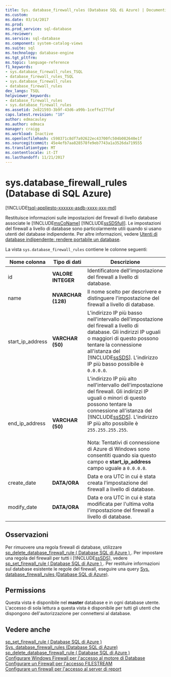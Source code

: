 ```yaml
---
title: Sys. database_firewall_rules (Database SQL di Azure) | Documenti Microsoft
ms.custom: 
ms.date: 03/14/2017
ms.prod: 
ms.prod_service: sql-database
ms.reviewer: 
ms.service: sql-database
ms.component: system-catalog-views
ms.suite: sql
ms.technology: database-engine
ms.tgt_pltfrm: 
ms.topic: language-reference
f1_keywords:
- sys.database_firewall_rules_TSQL
- database_firewall_rules_TSQL
- sys.database_firewall_rules
- database_firewall_rules
dev_langs: TSQL
helpviewer_keywords:
- database_firewall_rules
- sys.database_firewall_rules
ms.assetid: 2e821593-3b9f-43d6-a99b-1ceffe177faf
caps.latest.revision: "10"
author: edmacauley
ms.author: edmaca
manager: craigg
ms.workload: Inactive
ms.openlocfilehash: c598371c8df7a92622ec43700fc504b082640e1f
ms.sourcegitcommit: 45e4efb7aa828578fe9eb7743a1a3526da719555
ms.translationtype: MT
ms.contentlocale: it-IT
ms.lasthandoff: 11/21/2017
---
```

# <a name="sysdatabasefirewallrules-azure-sql-database"></a>sys.database_firewall_rules (Database di SQL Azure)
[!INCLUDE[tsql-appliesto-xxxxxx-asdb-xxxx-xxx-md](../../includes/tsql-appliesto-xxxxxx-asdb-xxxx-xxx-md.md)]

  Restituisce informazioni sulle impostazioni del firewall di livello database associate le [!INCLUDE[msCoName](../../includes/msconame-md.md)] [!INCLUDE[ssSDSfull](../../includes/sssdsfull-md.md)]. Le impostazioni del firewall a livello di database sono particolarmente utili quando si usano utenti del database indipendente. Per altre informazioni, vedere [Utenti di database indipendente: rendere portabile un database](../../relational-databases/security/contained-database-users-making-your-database-portable.md).  
  
 La vista `sys.database_firewall_rules` contiene le colonne seguenti:  
  
|Nome colonna|Tipo di dati|Descrizione|  
|-----------------|---------------|-----------------|  
|id|**VALORE INTEGER**|Identificatore dell'impostazione del firewall a livello di database.|  
|name|**NVARCHAR (128)**|Il nome scelto per descrivere e distinguere l'impostazione del firewall a livello di database.|  
|start_ip_address|**VARCHAR (50)**|L'indirizzo IP più basso nell'intervallo dell'impostazione del firewall a livello di database. Gli indirizzi IP uguali o maggiori di questo possono tentare la connessione all'istanza del [!INCLUDE[ssSDS](../../includes/sssds-md.md)]. L'indirizzo IP più basso possibile è `0.0.0.0`.|  
|end_ip_address|**VARCHAR (50)**|L'indirizzo IP più alto nell'intervallo dell'impostazione del firewall. Gli indirizzi IP uguali o minori di questo possono tentare la connessione all'istanza del [!INCLUDE[ssSDS](../../includes/sssds-md.md)]. L'indirizzo IP più alto possibile è `255.255.255.255`.<br /><br /> Nota: Tentativi di connessione di Azure di Windows sono consentiti quando sia questo campo e **start_ip_address** campo uguale a `0.0.0.0`.|  
|create_date|**DATA/ORA**|Data e ora UTC in cui è stata creata l'impostazione del firewall a livello di database.|  
|modify_date|**DATA/ORA**|Data e ora UTC in cui è stata modificata per l'ultima volta l'impostazione del firewall a livello di database.|  
  
## <a name="remarks"></a>Osservazioni  
 Per rimuovere una regola firewall di database, utilizzare [sp_delete_database_firewall_rule &#40; Database SQL di Azure &#41; ](../../relational-databases/system-stored-procedures/sp-delete-database-firewall-rule-azure-sql-database.md). Per impostare una regola del firewall per tutti i [!INCLUDE[ssSDS](../../includes/sssds-md.md)], vedere [sp_set_firewall_rule &#40; Database SQL di Azure &#41; ](../../relational-databases/system-stored-procedures/sp-set-firewall-rule-azure-sql-database.md). Per restituire informazioni sul database esistente le regole del firewall, eseguire una query [Sys. database_firewall_rules (Database SQL di Azure)](../../relational-databases/system-catalog-views/sys-database-firewall-rules-azure-sql-database.md).  
  
## <a name="permissions"></a>Permissions  
 Questa vista è disponibile nel **master** database e in ogni database utente. L'accesso di sola lettura a questa vista è disponibile per tutti gli utenti che dispongono dell'autorizzazione per connettersi al database.  
  
## <a name="see-also"></a>Vedere anche  
 [sp_set_firewall_rule &#40; Database SQL di Azure &#41;](../../relational-databases/system-stored-procedures/sp-set-firewall-rule-azure-sql-database.md)   
 [Sys. database_firewall_rules (Database SQL di Azure)](../../relational-databases/system-catalog-views/sys-database-firewall-rules-azure-sql-database.md)   
 [sp_delete_database_firewall_rule &#40; Database SQL di Azure &#41;](../../relational-databases/system-stored-procedures/sp-delete-database-firewall-rule-azure-sql-database.md)   
 [Configurare Windows Firewall per l'accesso al motore di Database](../../database-engine/configure-windows/configure-a-windows-firewall-for-database-engine-access.md)   
 [Configurare un Firewall per l'accesso FILESTREAM](../../relational-databases/blob/configure-a-firewall-for-filestream-access.md)   
 [Configurare un firewall per l'accesso al server di report](../../reporting-services/report-server/configure-a-firewall-for-report-server-access.md)  
  
  
